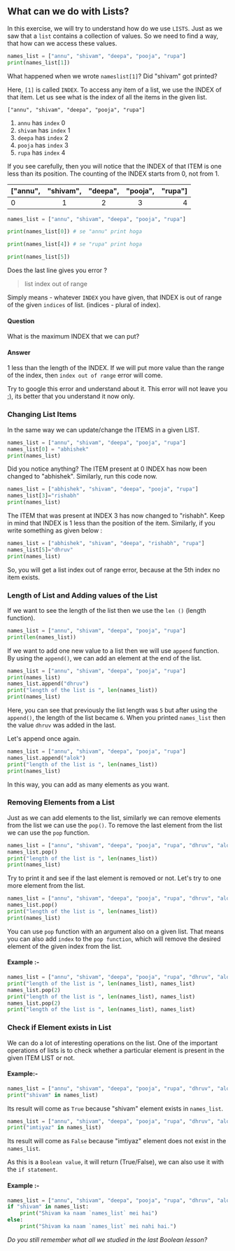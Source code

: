## What can we do with Lists?

In this exercise, we will try to understand how do we use `LISTS`. Just as we saw that a `list` contains a collection of values. So we need to find a way, that how can we access these values.

```python
names_list = ["annu", "shivam", "deepa", "pooja", "rupa"]
print(names_list[1])
```

What happened when we wrote `nameslist[1]`? Did "shivam" got printed? 

Here, `[1]` is called `INDEX`. To access any item of a list, we use the INDEX of that item. Let us see what is the index of all the items in the given list.

`["annu", "shivam", "deepa", "pooja", "rupa"]`

1. `annu` has `index` 0
2. `shivam` has `index` 1
3. `deepa` has `index` 2
4. `pooja` has `index` 3
5. `rupa` has `index` 4

If you see carefully, then you will notice that the INDEX of that ITEM is one less than its position. The counting of the INDEX starts from 0, not from 1.

|["annu",  | "shivam",  | "deepa",  | "pooja",   | "rupa"] |
|----------|:----------:|:---------:|:----------:|--------:|
| 0        | 	1       | 2         | 3          | 4       |

```python
names_list = ["annu", "shivam", "deepa", "pooja", "rupa"]

print(names_list[0]) # se "annu" print hoga

print(names_list[4]) # se "rupa" print hoga

print(names_list[5])
```

Does the last line gives you error ? 

> list index out of range

Simply means - whatever `INDEX` you have given, that INDEX is out of range of the given `indices` of list. (indices - plural of index).

#### Question
What is the maximum INDEX that we can put? 

#### Answer
1 less than the length of the INDEX. If we will put more value than the range of the index, then `index out of range` error will come.

Try to google this error and understand about it. This error will not leave you ;), its better that you understand it now only.

### Changing List Items

In the same way we can update/change the ITEMS in a given LIST.

```python
names_list = ["annu", "shivam", "deepa", "pooja", "rupa"]
names_list[0] = "abhishek"
print(names_list)
```

Did you notice anything? The ITEM present at 0 INDEX has now been changed to "abhishek". Similarly, run this code now.
```python
names_list = ["abhishek", "shivam", "deepa", "pooja", "rupa"]
names_list[3]="rishabh"
print(names_list)
```

The ITEM that was present at  INDEX 3 has now changed to "rishabh". Keep in mind that INDEX is 1 less than the position of the item. Similarly, if you write something as given below :


```python
names_list = ["abhishek", "shivam", "deepa", "rishabh", "rupa"]
names_list[5]="dhruv"
print(names_list)
```
So, you will get a list index out of range error, because at the 5th index no item exists. 

### Length of List and Adding values of the List
If we want to see the length of the list then we use the `len ()` (length function).

```python
names_list = ["annu", "shivam", "deepa", "pooja", "rupa"]
print(len(names_list))
```
If we want to add one new value to a list then we will use `append` function. By using the `append()`, we can add an element at the end of the list.


```python
names_list = ["annu", "shivam", "deepa", "pooja", "rupa"]
print(names_list)
names_list.append("dhruv")
print("length of the list is ", len(names_list))
print(names_list)
```
Here, you can see that previously the list length was `5` but after using the `append()`, the length of the list became `6`. When you printed `names_list` then the value `dhruv` was added in the last.


Let's append once again.

```python
names_list = ["annu", "shivam", "deepa", "pooja", "rupa"]
names_list.append("alok")
print("length of the list is ", len(names_list))
print(names_list)
```

In this way, you can add as many elements as you want.

### Removing Elements from a List
Just as we can add elements to the list, similarly we can remove elements from the list we can use the `pop()`. To remove the last element from the list we can use the `pop` function.

```python
names_list = ["annu", "shivam", "deepa", "pooja", "rupa", "dhruv", "alok"]
names_list.pop()
print("length of the list is ", len(names_list))
print(names_list)
```

Try to print it and see if the last element is removed or not. Let's try to one more element from the list.

```python
names_list = ["annu", "shivam", "deepa", "pooja", "rupa", "dhruv", "alok"]
names_list.pop()
print("length of the list is ", len(names_list))
print(names_list)
```
You can use `pop` function with an argument also on a given list. That means you can also add `index` to the `pop function`, which will remove the desired element of the given index from the list. 

#### Example :-

```python
names_list = ["annu", "shivam", "deepa", "pooja", "rupa", "dhruv", "alok"]
print("length of the list is ", len(names_list), names_list)
names_list.pop(2)
print("length of the list is ", len(names_list), names_list)
names_list.pop(2)
print("length of the list is ", len(names_list), names_list)
```

### Check if Element exists in List
We can do a lot of interesting operations on the list. One of the important operations of lists is to check whether a particular element is present in the given ITEM LIST or not.

#### Example:-

```python
names_list = ["annu", "shivam", "deepa", "pooja", "rupa", "dhruv", "alok"]
print("shivam" in names_list)
```
Its result will come as `True` because "shivam" element exists in `names_list`.


```python
names_list = ["annu", "shivam", "deepa", "pooja", "rupa", "dhruv", "alok"]
print("imtiyaz" in names_list)
```

Its result will come as `False` because "imtiyaz" element does not exist in the `names_list`.

As this is a `Boolean value`, it will return (True/False), we can also use it with the `if statement`.

#### Example :-

```python
names_list = ["annu", "shivam", "deepa", "pooja", "rupa", "dhruv", "alok"]
if "shivam" in names_list:
    print("Shivam ka naam `names_list` mei hai")
else:
    print("Shivam ka naam `names_list` mei nahi hai.")
```

*Do you still remember what all we studied in the last Boolean lesson?*